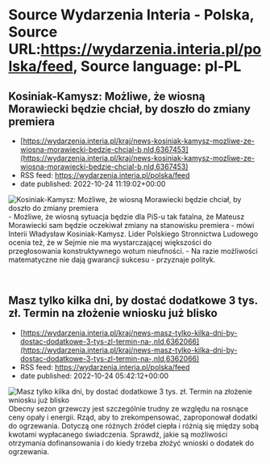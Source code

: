 # Source Wydarzenia Interia - Polska, Source URL:https://wydarzenia.interia.pl/polska/feed, Source language: pl-PL

## Kosiniak-Kamysz: Możliwe, że wiosną Morawiecki będzie chciał, by doszło do zmiany premiera
 - [https://wydarzenia.interia.pl/kraj/news-kosiniak-kamysz-mozliwe-ze-wiosna-morawiecki-bedzie-chcial-b,nId,6367453](https://wydarzenia.interia.pl/kraj/news-kosiniak-kamysz-mozliwe-ze-wiosna-morawiecki-bedzie-chcial-b,nId,6367453)
 - RSS feed: https://wydarzenia.interia.pl/polska/feed
 - date published: 2022-10-24 11:19:02+00:00

<p><a href="https://wydarzenia.interia.pl/kraj/news-kosiniak-kamysz-mozliwe-ze-wiosna-morawiecki-bedzie-chcial-b,nId,6367453"><img align="left" alt="Kosiniak-Kamysz: Możliwe, że wiosną Morawiecki będzie chciał, by doszło do zmiany premiera" src="https://i.iplsc.com/kosiniak-kamysz-mozliwe-ze-wiosna-morawiecki-bedzie-chcial-b/000FGI5Y2F0OII1K-C321.jpg" /></a>- Możliwe, że wiosną sytuacja będzie dla PiS-u tak fatalna, że Mateusz Morawiecki sam będzie oczekiwał zmiany na stanowisku premiera - mówi Interii Władysław Kosiniak-Kamysz. Lider Polskiego Stronnictwa Ludowego ocenia też, że w Sejmie nie ma wystarczającej większości do przegłosowania konstruktywnego wotum nieufności. - Na razie możliwości matematyczne nie dają gwarancji sukcesu - przyznaje polityk.</p><br clear="all" />

## Masz tylko kilka dni, by dostać dodatkowe 3 tys. zł. Termin na złożenie wniosku już blisko
 - [https://wydarzenia.interia.pl/kraj/news-masz-tylko-kilka-dni-by-dostac-dodatkowe-3-tys-zl-termin-na-,nId,6362066](https://wydarzenia.interia.pl/kraj/news-masz-tylko-kilka-dni-by-dostac-dodatkowe-3-tys-zl-termin-na-,nId,6362066)
 - RSS feed: https://wydarzenia.interia.pl/polska/feed
 - date published: 2022-10-24 05:42:12+00:00

<p><a href="https://wydarzenia.interia.pl/kraj/news-masz-tylko-kilka-dni-by-dostac-dodatkowe-3-tys-zl-termin-na-,nId,6362066"><img align="left" alt="Masz tylko kilka dni, by dostać dodatkowe 3 tys. zł. Termin na złożenie wniosku już blisko " src="https://i.iplsc.com/masz-tylko-kilka-dni-by-dostac-dodatkowe-3-tys-zl-termin-na/000E3JAAIAVLBT8L-C321.jpg" /></a>Obecny sezon grzewczy jest szczególnie trudny ze względu na rosnące ceny opały i energii. Rząd, aby to zrekompensować, zaproponował dodatki do ogrzewania. Dotyczą one różnych źródeł ciepła i różnią się między sobą kwotami wypłacanego świadczenia. Sprawdź, jakie są możliwości otrzymania dofinansowania i do kiedy trzeba złożyć wnioski o dodatek do ogrzewania.</p><br clear="all" />
